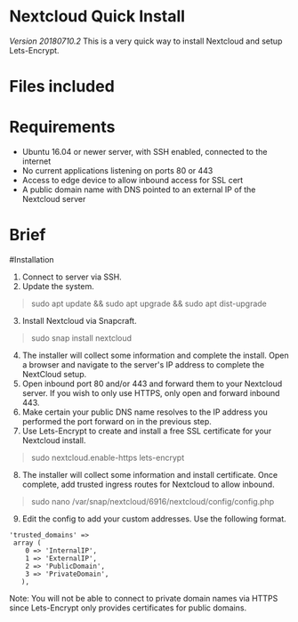 # Nextcloud Quick Install
*Version 20180710.2*
This is a very quick way to install Nextcloud and setup Lets-Encrypt.  


# Files included


# Requirements
* Ubuntu 16.04 or newer server, with SSH enabled, connected to the internet
* No current applications listening on ports 80 or 443
* Access to edge device to allow inbound access for SSL cert
* A public domain name with DNS pointed to an external IP of the Nextcloud server


# Brief



#Installation

1. Connect to server via SSH.
2. Update the system.

>sudo apt update && sudo apt upgrade && sudo apt dist-upgrade    

3. Install Nextcloud via Snapcraft.

>sudo snap install nextcloud

4. The installer will collect some information and complete the install. Open a browser and navigate to the server's IP address to complete the NextCloud setup.
5. Open inbound port 80 and/or 443 and forward them to your Nextcloud server. If you wish to only use HTTPS, only open and forward inbound 443.
6. Make certain your public DNS name resolves to the IP address you performed the port forward on in the previous step.
7. Use Lets-Encrypt to create and install a free SSL certificate for your Nextcloud install.

>sudo nextcloud.enable-https lets-encrypt

8. The installer will collect some information and install certificate. Once complete, add trusted ingress routes for Nextcloud to allow inbound.

>sudo nano /var/snap/nextcloud/6916/nextcloud/config/config.php


9. Edit the config to add your custom addresses. Use the following format.

```
'trusted_domains' =>
 array (
    0 => 'InternalIP',
    1 => 'ExternalIP',
    2 => 'PublicDomain',
    3 => 'PrivateDomain',
   ),
```

Note: You will not be able to connect to private domain names via HTTPS since Lets-Encrypt only provides certificates for public domains.


